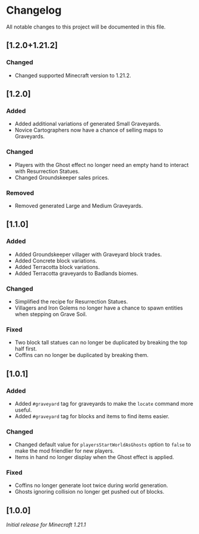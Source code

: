 # Changelog

All notable changes to this project will be documented in this file.

## [1.2.0+1.21.2]

### Changed

- Changed supported Minecraft version to 1.21.2.

## [1.2.0]

### Added

- Added additional variations of generated Small Graveyards.
- Novice Cartographers now have a chance of selling maps to Graveyards.

### Changed

- Players with the Ghost effect no longer need an empty hand to interact with Resurrection Statues.
- Changed Groundskeeper sales prices.

### Removed

- Removed generated Large and Medium Graveyards.

## [1.1.0]

### Added

- Added Groundskeeper villager with Graveyard block trades.
- Added Concrete block variations.
- Added Terracotta block variations.
- Added Terracotta graveyards to Badlands biomes.

### Changed

- Simplified the recipe for Resurrection Statues.
- Villagers and Iron Golems no longer have a chance to spawn entities when stepping on Grave Soil.

### Fixed

- Two block tall statues can no longer be duplicated by breaking the top half first.
- Coffins can no longer be duplicated by breaking them.

## [1.0.1]

### Added

- Added `#graveyard` tag for graveyards to make the `locate` command more useful.
- Added `#graveyard` tag for blocks and items to find items easier.

### Changed

- Changed default value for `playersStartWorldAsGhosts` option to `false` to make the mod friendlier for new players.
- Items in hand no longer display when the Ghost effect is applied. 

### Fixed

- Coffins no longer generate loot twice during world generation.
- Ghosts ignoring collision no longer get pushed out of blocks.

## [1.0.0]

_Initial release for Minecraft 1.21.1_
